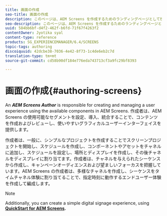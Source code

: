 ```yaml
---
title: 画面の作成
seo-title: 画面の作成
description: このページは、AEM Screens を作成するためのランディングページとして役立ちます。AEM Screens の作成者の多様な役割と責任の概要を示します。
seo-description: このページは、AEM Screens を作成するためのランディングページとして役立ちます。AEM Screens の作成者の多様な役割と責任の概要を示します。
uuid: 584bb6bf-d4f2-462f-b6fd-71f67f4263f2
contentOwner: Jyotika syal
content-type: reference
products: SG_EXPERIENCEMANAGER/6.4/SCREENS
topic-tags: authoring
discoiquuid: 42dcbe38-7036-4e42-8f73-1c4de6eb2c7d
translation-type: tm+mt
source-git-commit: cd58b90df184e776eda743713cf3a9fc29bf8393

---
```



# 画面の作成{#authoring-screens}

An ***AEM Screens Author*** is responsible for creating and managing a user experience using the available components in AEM Screens. 作成者は、AEM Screens の使用可能なセグメントを設定、導入、統合することで、コンテンツを作成およびレビューし、使いやすいグラフィカルユーザーインターフェイスを提供します。

作成者は、一般に、シンプルなプロジェクトを作成することでスクリーンプロジェクトを開始し、スケジュールを作成し、コンポーネントやアセットをチャネルに追加し、スケジュールを設定し、場所とディスプレイを作成し、その後チャネルをディスプレイに割り当てます。作成者は、チャネルを与えられたシーケンスから作成し、キャンペーンオーディエンスおよび望ましいフォーカスを把握しています。AEM Screens の作成者は、多様なチャネルを作成し、シーケンスをタイムチャネル体験に割り当てることで、指定時刻に動作するエンドユーザー体験を作成して編成します。

>[!NOTE]
>
>Additionally, you can create a simple digital signage experience, using **[QuickStart for AEM Screens](/help/screens/kickstart-for-aem-screens.md).**
